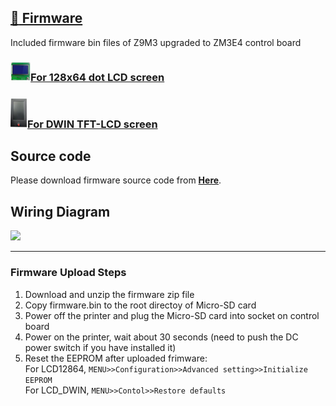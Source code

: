 ## [:file_folder: Firmware](./firmware/)
Included firmware bin files of Z9M3 upgraded to ZM3E4 control board 
### [![](../../LCD12864.jpg)For 128x64 dot LCD screen](./firmware/LCD12864/)
### [![](../../LCDDWIN.jpg)For DWIN TFT-LCD screen](./firmware/LCD_DWIN/)

## Source code
Please download firmware source code from [**Here**](https://github.com/ZONESTAR3D/source-code-for-3d-printer).  

## Wiring Diagram
![](Z9M3_ZM3E4_Wiring_Diagram.jpg)

-----
### Firmware Upload Steps
1. Download and unzip the firmware zip file
2. Copy firmware.bin to the root directoy of Micro-SD card
3. Power off the printer and plug the Micro-SD card into socket on control board
4. Power on the printer, wait about 30 seconds (need to push the DC power switch if you have installed it)
5. Reset the EEPROM after uploaded frimware:    
For LCD12864, `MENU>>Configuration>>Advanced setting>>Initialize EEPROM`   
For LCD_DWIN, `MENU>>Contol>>Restore defaults`